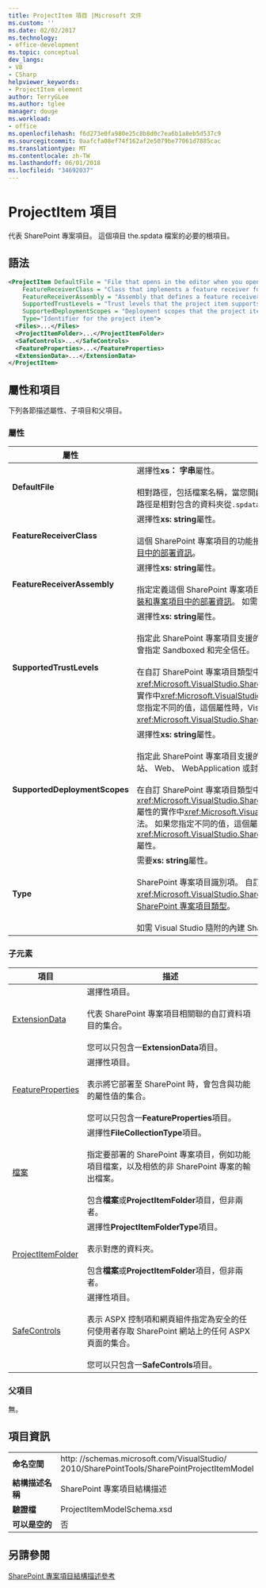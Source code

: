 ```yaml
---
title: ProjectItem 項目 |Microsoft 文件
ms.custom: ''
ms.date: 02/02/2017
ms.technology:
- office-development
ms.topic: conceptual
dev_langs:
- VB
- CSharp
helpviewer_keywords:
- ProjectItem element
author: TerryGLee
ms.author: tglee
manager: douge
ms.workload:
- office
ms.openlocfilehash: f6d273e0fa980e25c8b8d0c7ea6b1a8eb5d537c9
ms.sourcegitcommit: 0aafcfa08ef74f162af2e5079be77061d7885cac
ms.translationtype: MT
ms.contentlocale: zh-TW
ms.lasthandoff: 06/01/2018
ms.locfileid: "34692037"
---
```

# <a name="projectitem-element"></a>ProjectItem 項目
  代表 SharePoint 專案項目。 這個項目 the.spdata 檔案的必要的根項目。  
  
## <a name="syntax"></a>語法  
  
```xml  
<ProjectItem DefaultFile = "File that opens in the editor when you open the project item"  
    FeatureReceiverClass = "Class that implements a feature receiver for the project item"  
    FeatureReceiverAssembly = "Assembly that defines a feature receiver for the project item"  
    SupportedTrustLevels = "Trust levels that the project item supports"  
    SupportedDeploymentScopes = "Deployment scopes that the project item supports"  
    Type="Identifier for the project item">  
  <Files>...</Files>  
  <ProjectItemFolder>...</ProjectItemFolder>  
  <SafeControls>...</SafeControls>  
  <FeatureProperties>...</FeatureProperties>  
  <ExtensionData>...</ExtensionData>  
</ProjectItem>  
```  
  
## <a name="attributes-and-elements"></a>屬性和項目  
 下列各節描述屬性、子項目和父項目。  
  
### <a name="attributes"></a>屬性  
  
|屬性|描述|  
|---------------|-----------------|  
|**DefaultFile**|選擇性**xs： 字串**屬性。<br /><br /> 相對路徑，包括檔案名稱，當您開啟 SharePoint 專案項目中的，會在 Visual Studio 編輯器中開啟的檔案**方案總管 中**。 路徑是相對包含的資料夾從`.spdata`檔案。|  
|**FeatureReceiverClass**|選擇性**xs: string**屬性。<br /><br /> 這個 SharePoint 專案項目的功能接收器類別完整限定的名稱。 如需功能接收器的詳細資訊，請參閱[提供封裝和專案項目中的部署資訊](../sharepoint/providing-packaging-and-deployment-information-in-project-items.md)。|  
|**FeatureReceiverAssembly**|選擇性**xs: string**屬性。<br /><br /> 指定定義這個 SharePoint 專案項目的功能接收器組件的完整限定的名稱。 如需功能接收器的詳細資訊，請參閱[提供封裝和專案項目中的部署資訊](../sharepoint/providing-packaging-and-deployment-information-in-project-items.md)。 如需完整的組件名稱的詳細資訊，請參閱[組件名稱](/dotnet/framework/app-domains/assembly-names)。|  
|**SupportedTrustLevels**|選擇性**xs: string**屬性。<br /><br /> 指定此 SharePoint 專案項目支援的信任層級。 這個值可以是下列字串的其中之一： 沙箱，完全信任，或全部。 值 All 會指定 Sandboxed 和完全信任。<br /><br /> 在自訂 SharePoint 專案項目類型中，這個屬性的值會對應至值指派給<xref:Microsoft.VisualStudio.SharePoint.ISharePointProjectItemTypeDefinition.SupportedTrustLevels%2A>屬性的實作中<xref:Microsoft.VisualStudio.SharePoint.ISharePointProjectItemTypeProvider.InitializeType%2A>方法。 如果您指定不同的值，這個屬性時，Visual Studio 會覆寫值，使它指定您在中指定的相同信任層級<xref:Microsoft.VisualStudio.SharePoint.ISharePointProjectItemTypeDefinition.SupportedTrustLevels%2A>屬性。|  
|**SupportedDeploymentScopes**|選擇性**xs: string**屬性。<br /><br /> 指定此 SharePoint 專案項目支援的部署範圍。 這個值是以逗號分隔的字串，包含一或多個下列字串： 伺服器陣列、 網站、 Web、 WebApplication 或封裝。 例如：`Web, Site`<br /><br /> 在自訂 SharePoint 專案項目類型中，這個屬性的值會對應至值指派給<xref:Microsoft.VisualStudio.SharePoint.ISharePointProjectItemTypeDefinition.SupportedDeploymentScopes%2A>屬性的實作中<xref:Microsoft.VisualStudio.SharePoint.ISharePointProjectItemTypeProvider.InitializeType%2A>方法。 如果您指定不同的值，這個屬性時，Visual Studio 會覆寫值，使它指定您在中指定的相同信任層級<xref:Microsoft.VisualStudio.SharePoint.ISharePointProjectItemTypeDefinition.SupportedDeploymentScopes%2A>屬性。|  
|**Type**|需要**xs: string**屬性。<br /><br /> SharePoint 專案項目識別項。 自訂 SharePoint 專案項目類型中的識別碼是您傳遞給字串<xref:Microsoft.VisualStudio.SharePoint.SharePointProjectItemTypeAttribute>。 如需詳細資訊，請參閱[如何： 定義 SharePoint 專案項目類型](../sharepoint/how-to-define-a-sharepoint-project-item-type.md)。<br /><br /> 如需 Visual Studio 隨附的內建 SharePoint 專案項目識別碼的清單，請參閱[擴充 SharePoint 專案項目](../sharepoint/extending-sharepoint-project-items.md)。|  
  
### <a name="child-elements"></a>子元素  
  
|項目|描述|  
|-------------|-----------------|  
|[ExtensionData](../sharepoint/extensiondata-element.md)|選擇性項目。<br /><br /> 代表 SharePoint 專案項目相關聯的自訂資料項目的集合。<br /><br /> 您可以只包含一**ExtensionData**項目。|  
|[FeatureProperties](../sharepoint/featureproperties-element.md)|選擇性項目。<br /><br /> 表示將它部署至 SharePoint 時，會包含與功能的屬性值的集合。<br /><br /> 您可以只包含一**FeatureProperties**項目。|  
|[檔案](../sharepoint/files-element.md)|選擇性**FileCollectionType**項目。<br /><br /> 指定要部署的 SharePoint 專案項目，例如功能項目檔案，以及相依的非 SharePoint 專案的輸出檔案。<br /><br /> 包含**檔案**或**ProjectItemFolder**項目，但非兩者。|  
|[ProjectItemFolder](../sharepoint/projectitemfolder-element.md)|選擇性**ProjectItemFolderType**項目。<br /><br /> 表示對應的資料夾。<br /><br /> 包含**檔案**或**ProjectItemFolder**項目，但非兩者。|  
|[SafeControls](../sharepoint/safecontrols-element.md)|選擇性項目。<br /><br /> 表示 ASPX 控制項和網頁組件指定為安全的任何使用者存取 SharePoint 網站上的任何 ASPX 頁面的集合。<br /><br /> 您可以只包含一**SafeControls**項目。|  
  
### <a name="parent-elements"></a>父項目  
 無。  
  
## <a name="element-information"></a>項目資訊  
  
|||  
|-|-|  
|**命名空間**|http<nolink>: //schemas.microsoft.com/VisualStudio/<br>2010/SharePointTools/SharePointProjectItemModel|  
|**結構描述名稱**|SharePoint 專案項目結構描述|  
|**驗證檔**|ProjectItemModelSchema.xsd|  
|**可以是空的**|否|  
  
## <a name="see-also"></a>另請參閱  
 [SharePoint 專案項目結構描述參考](../sharepoint/sharepoint-project-item-schema-reference.md)  
  
  